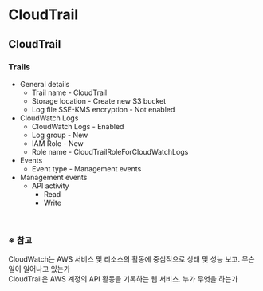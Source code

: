 # CloudTrail

## CloudTrail
### Trails
- General details
  - Trail name - CloudTrail
  - Storage location - Create new S3 bucket
  - Log file SSE-KMS encryption - Not enabled
- CloudWatch Logs
  - CloudWatch Logs - Enabled
  - Log group - New
  - IAM Role - New
  - Role name - CloudTrailRoleForCloudWatchLogs
- Events
  - Event type - Management events
- Management events
  - API activity
    - Read
    - Write

<br/>

### ※ 참고
CloudWatch는 AWS 서비스 및 리소스의 활동에 중심적으로 상태 및 성능 보고. 무슨 일이 일어나고 있는가  
CloudTrail은 AWS 계정의 API 활동을 기록하는 웹 서비스. 누가 무엇을 하는가
